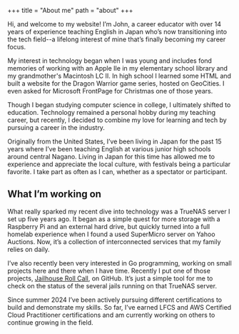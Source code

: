 +++
title = "About me"
path = "about"
+++

Hi, and welcome to my website! I’m John, a career educator with over 14 years of experience teaching English in Japan who’s now transitioning into the tech field--a lifelong interest of mine that’s finally becoming my career focus.

My interest in technology began when I was young and includes fond memories of working with an Apple IIe in my elementary school library and my grandmother's Macintosh LC II.  In high school I learned some HTML and built a website for the Dragon Warrior game series, hosted on GeoCities.  I even asked for Microsoft FrontPage for Christmas one of those years.

Though I began studying computer science in college, I ultimately shifted to education.   Technology remained a personal hobby during my teaching career, but recently, I decided to combine my love for learning and tech by pursuing a career in the industry.

Originally from the United States, I’ve been living in Japan for the past 15 years where I’ve been teaching English at various junior high schools around central Nagano.  Living in Japan for this time has allowed me to experience and appreciate the local culture, with festivals being a particular favorite.  I take part as often as I can, whether as a spectator or participant.

## What I’m working on

What really sparked my recent dive into technology was a TrueNAS server I set up five years ago.  It began as a simple quest for more storage with a Raspberry Pi and an external hard drive, but quickly turned into a full homelab experience when I found a used SuperMicro server on Yahoo Auctions.  Now, it’s a collection of interconnected services that my family relies on daily.

I’ve also recently been very interested in Go programming, working on small projects here and there when I have time.  Recently I put one of those projects, [Jailhouse Roll Call](https://github.com/jwschman/jrc), on GitHub.  It’s just a simple tool for me to check on the status of the several jails running on that TrueNAS server.

Since summer 2024 I’ve been actively pursuing different certifications to build and demonstrate my skills.  So far, I’ve earned LFCS and AWS Certified Cloud Practitioner certifications and am currently working on others to continue growing in the field.
